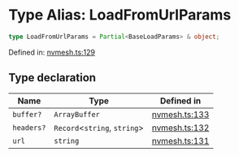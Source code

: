 # Type Alias: LoadFromUrlParams

```ts
type LoadFromUrlParams = Partial<BaseLoadParams> & object;
```

Defined in: [nvmesh.ts:129](https://github.com/niivue/niivue/blob/main/packages/niivue/src/nvmesh.ts#L129)

## Type declaration

| Name       | Type                           | Defined in                                                                                     |
| ---------- | ------------------------------ | ---------------------------------------------------------------------------------------------- |
| `buffer?`  | `ArrayBuffer`                  | [nvmesh.ts:133](https://github.com/niivue/niivue/blob/main/packages/niivue/src/nvmesh.ts#L133) |
| `headers?` | `Record`\<`string`, `string`\> | [nvmesh.ts:132](https://github.com/niivue/niivue/blob/main/packages/niivue/src/nvmesh.ts#L132) |
| `url`      | `string`                       | [nvmesh.ts:131](https://github.com/niivue/niivue/blob/main/packages/niivue/src/nvmesh.ts#L131) |
